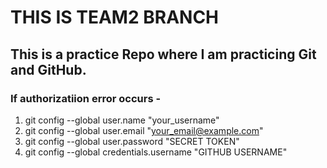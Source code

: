 # THIS IS TEAM2 BRANCH

## This is a practice Repo where I am practicing Git and GitHub.

### If authorizatiion error occurs - 
1. git config --global user.name "your_username"
2. git config --global user.email "your_email@example.com"
3. git config --global user.password "SECRET TOKEN"
4. git config --global credentials.username "GITHUB USERNAME"